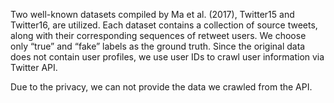 Two well-known datasets compiled by Ma et al. (2017), Twitter15 and Twitter16, are utilized.
Each dataset contains a collection of source tweets, along with their corresponding sequences
of retweet users. We choose only “true” and “fake” labels as the ground truth. 
Since the original data does not contain user profiles, we use user IDs to crawl user information via Twitter API.

Due to the privacy, we can not provide the data we crawled from the API.
